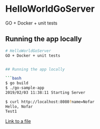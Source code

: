# HelloWorldGoServer
GO + Docker + unit tests


## Running the app locally

```bash
# HelloWorldGoServer
GO + Docker + unit tests


## Running the app locally

```bash
$ go build
$ ./go-sample-app
2019/02/03 11:38:11 Starting Server
```

```bash
$ curl http://localhost:8080?name=Nofar
Hello, Nofar 
Test1
``` 

  
   
[Link to a file](.harness/mypipeline.yaml)
    
         
          
               
 
   
  
